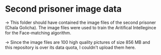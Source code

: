 # Second prisoner image data

-> This folder should have contained the image files of the second prisoner (Chala Golicha). The image files were used to train the Aritifical Intellegince for the Face-matching algorithm.

-> Since the image files are 100 high quality pictures of size 856 MB and this repository is over its data quota, I couldn't upload them here.

